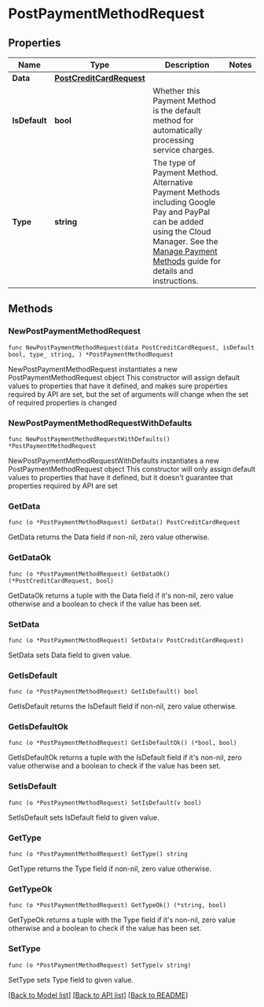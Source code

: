 # PostPaymentMethodRequest

## Properties

Name | Type | Description | Notes
------------ | ------------- | ------------- | -------------
**Data** | [**PostCreditCardRequest**](PostCreditCardRequest.md) |  | 
**IsDefault** | **bool** | Whether this Payment Method is the default method for automatically processing service charges. | 
**Type** | **string** | The type of Payment Method.  Alternative Payment Methods including Google Pay and PayPal can be added using the Cloud Manager. See the [Manage Payment Methods](https://www.linode.com/docs/products/platform/billing/guides/payment-methods/) guide for details and instructions. | 

## Methods

### NewPostPaymentMethodRequest

`func NewPostPaymentMethodRequest(data PostCreditCardRequest, isDefault bool, type_ string, ) *PostPaymentMethodRequest`

NewPostPaymentMethodRequest instantiates a new PostPaymentMethodRequest object
This constructor will assign default values to properties that have it defined,
and makes sure properties required by API are set, but the set of arguments
will change when the set of required properties is changed

### NewPostPaymentMethodRequestWithDefaults

`func NewPostPaymentMethodRequestWithDefaults() *PostPaymentMethodRequest`

NewPostPaymentMethodRequestWithDefaults instantiates a new PostPaymentMethodRequest object
This constructor will only assign default values to properties that have it defined,
but it doesn't guarantee that properties required by API are set

### GetData

`func (o *PostPaymentMethodRequest) GetData() PostCreditCardRequest`

GetData returns the Data field if non-nil, zero value otherwise.

### GetDataOk

`func (o *PostPaymentMethodRequest) GetDataOk() (*PostCreditCardRequest, bool)`

GetDataOk returns a tuple with the Data field if it's non-nil, zero value otherwise
and a boolean to check if the value has been set.

### SetData

`func (o *PostPaymentMethodRequest) SetData(v PostCreditCardRequest)`

SetData sets Data field to given value.


### GetIsDefault

`func (o *PostPaymentMethodRequest) GetIsDefault() bool`

GetIsDefault returns the IsDefault field if non-nil, zero value otherwise.

### GetIsDefaultOk

`func (o *PostPaymentMethodRequest) GetIsDefaultOk() (*bool, bool)`

GetIsDefaultOk returns a tuple with the IsDefault field if it's non-nil, zero value otherwise
and a boolean to check if the value has been set.

### SetIsDefault

`func (o *PostPaymentMethodRequest) SetIsDefault(v bool)`

SetIsDefault sets IsDefault field to given value.


### GetType

`func (o *PostPaymentMethodRequest) GetType() string`

GetType returns the Type field if non-nil, zero value otherwise.

### GetTypeOk

`func (o *PostPaymentMethodRequest) GetTypeOk() (*string, bool)`

GetTypeOk returns a tuple with the Type field if it's non-nil, zero value otherwise
and a boolean to check if the value has been set.

### SetType

`func (o *PostPaymentMethodRequest) SetType(v string)`

SetType sets Type field to given value.



[[Back to Model list]](../README.md#documentation-for-models) [[Back to API list]](../README.md#documentation-for-api-endpoints) [[Back to README]](../README.md)


